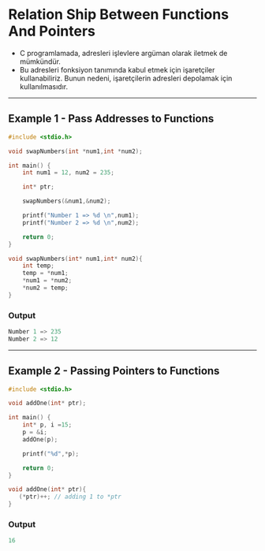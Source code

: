 # Relation Ship Between Functions And Pointers
- C programlamada, adresleri işlevlere argüman olarak iletmek de mümkündür.
- Bu adresleri fonksiyon tanımında kabul etmek için işaretçiler kullanabiliriz. Bunun nedeni, işaretçilerin adresleri depolamak için kullanılmasıdır.

------------
## Example 1 - Pass Addresses to Functions

```c
#include <stdio.h>

void swapNumbers(int *num1,int *num2);

int main() {
    int num1 = 12, num2 = 235;

    int* ptr;

    swapNumbers(&num1,&num2);

    printf("Number 1 => %d \n",num1);
    printf("Number 2 => %d \n",num2);

    return 0;
}

void swapNumbers(int* num1,int* num2){
    int temp;
    temp = *num1;
    *num1 = *num2;
    *num2 = temp;
}
```

### Output

```c
Number 1 => 235
Number 2 => 12
```

------------
## Example 2 - Passing Pointers to Functions

```c
#include <stdio.h>

void addOne(int* ptr);

int main() {
    int* p, i =15;
    p = &i;
    addOne(p);

    printf("%d",*p);

    return 0;
}

void addOne(int* ptr){
   (*ptr)++; // adding 1 to *ptr
}
```

### Output

```c
16
```